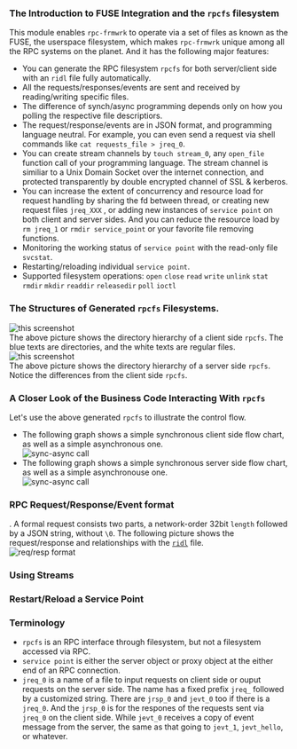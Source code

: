 ### The Introduction to FUSE Integration and the `rpcfs` filesystem
This module enables `rpc-frmwrk` to operate via a set of files as known as the FUSE, the userspace filesystem, which makes `rpc-frmwrk` unique among all the RPC systems on the planet. And it has the following major features:
  * You can generate the RPC filesystem `rpcfs` for both server/client side with an `ridl` file fully automatically.
  * All the requests/responses/events are sent and received by reading/writing specific files.
  * The difference of synch/async programming depends only on how you polling the respective file descriptiors. 
  * The request/response/events are in JSON format, and programming language neutral.
    For example, you can even send a request via shell commands like `cat requests_file > jreq_0`. 
  * You can create stream channels by `touch stream_0`, any `open_file` function call of your programming language.
    The stream channel is similiar to a Unix Domain Socket over the internet connection, and protected
    transparently by double encrypted channel of SSL & kerberos.
  * You can increase the extent of concurrency and resource load for request handling by sharing the fd between thread, 
    or creating new request files `jreq_XXX` , or adding new instances of `service point` on both client and server sides.
    And you can reduce the resource load by `rm jreq_1` or `rmdir service_point` or your favorite file removing functions. 
  * Monitoring the working status of `service point` with the read-only file `svcstat`.
  * Restarting/reloading individual `service point`.
  * Supported filesystem operations: `open` `close` `read` `write` `unlink` `stat` `rmdir` `mkdir` `readdir` `releasedir` `poll` `ioctl` 

### The Structures of Generated `rpcfs` Filesystems.
![this screenshot](https://github.com/zhiming99/rpc-frmwrk/blob/master/pics/rpcfs-cli.png)   
The above picture shows the directory hierarchy of a client side `rpcfs`. The blue texts are directories, and the white texts are regular files.   
![this screenshot](https://github.com/zhiming99/rpc-frmwrk/blob/master/pics/rpcfs-svr.png)   
The above picture shows the directory hierarchy of a server side `rpcfs`. Notice the differences from the client side `rpcfs`.   
### A Closer Look of the Business Code Interacting With `rpcfs`
Let's use the above generated `rpcfs` to illustrate the control flow.   
* The following graph shows a simple synchronous client side flow chart, as well as a simple asynchronous one.   
![sync-async call](https://github.com/zhiming99/rpc-frmwrk/blob/master/pics/sync-async.png)   
* The following graph shows a simple synchronous server side flow chart, as well as a simple asynchronouse one.   
![sync-async call](https://github.com/zhiming99/rpc-frmwrk/blob/master/pics/sync-async-svr.png)   

### RPC Request/Response/Event format
. A formal request consists two parts, a network-order 32bit `length` followed by a JSON string, without `\0`. The following picture shows the request/response and relationships with the [`ridl`](https://github.com/zhiming99/rpc-frmwrk/blob/master/examples/hellowld.ridl) file.   
![req/resp format](https://github.com/zhiming99/rpc-frmwrk/blob/master/pics/ridl-req-mapping.png) 

### Using Streams
### Restart/Reload a Service Point
### Terminology
  * `rpcfs` is  an RPC interface through filesystem, but not a filesystem accessed via RPC.
  * `service point` is either the server object or proxy object at the either end of an RPC connection.
  * `jreq_0` is a name of a file to input requests on client side or ouput requests on the server side. The name has a fixed prefix `jreq_` followed by a   customized string. There are `jrsp_0` and `jevt_0` too if there is a `jreq_0`. And the `jrsp_0` is for the respones of the requests sent via `jreq_0` on the client side. While `jevt_0` receives a copy of event message from the server, the same as that going to `jevt_1`, `jevt_hello`, or whatever.

  
